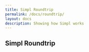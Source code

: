 ```yaml
---
title: Simpl Roundtrip
permalink: /docs/roundtrip/
layout: docs
description: Showing how Simpl works
---
```


## Simpl Roundtrip

